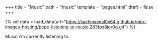 +++
title = "Music"
path = "music"
template = "pages.html"
draft = false
+++

{% set data = load_data(url="https://sachinsenal0x64.github.io/picx-images-hosting/pepe-listening-to-music.283fpx8jor0g.gif") %}


<p>Music i'm currently listening to.</p>



